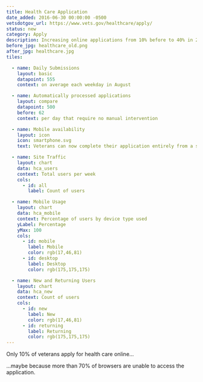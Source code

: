 ```yaml
---
title: Health Care Application
date_added: 2016-06-30 00:00:00 -0500
vetsdotgov_url: https://www.vets.gov/healthcare/apply/
status: new
category: Apply
description: Increasing online applications from 10% before to 40% in 2017
before_jpg: healthcare_old.png
after_jpg: healthcare.jpg
tiles:

  - name: Daily Submissions
    layout: basic
    datapoint: 555
    context: on average each weekday in August

  - name: Automatically processed applications
    layout: compare
    datapoint: 500
    before: 62
    context: per day that require no manual intervention

  - name: Mobile availability
    layout: icon
    icon: smartphone.svg
    text: Veterans can now complete their application entirely from a smartphone

  - name: Site Traffic
    layout: chart
    data: hca_users
    context: Total users per week
    cols:
      - id: all
        label: Count of users

  - name: Mobile Usage
    layout: chart
    data: hca_mobile
    context: Percentage of users by device type used
    yLabel: Percentage
    yMax: 100
    cols:
      - id: mobile
        label: Mobile
        color: rgb(17,46,81)
      - id: desktop
        label: Desktop
        color: rgb(175,175,175)

  - name: New and Returning Users
    layout: chart
    data: hca_new
    context: Count of users
    cols:
      - id: new
        label: New
        color: rgb(17,46,81)
      - id: returning
        label: Returning
        color: rgb(175,175,175)
---
```


Only 10% of veterans apply for health care online...

...maybe because more than 70% of browsers are unable to access the application.
